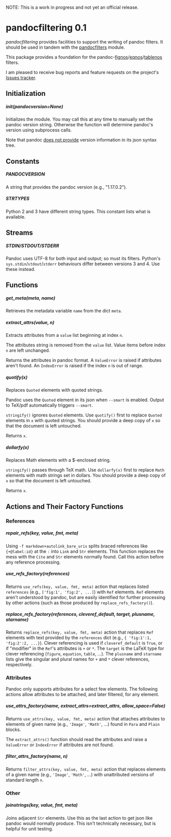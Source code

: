 

NOTE: This is a work in progress and not yet an official release.


pandocfiltering 0.1
===================

*pandocfiltering* provides facilities to support the writing of pandoc filters.  It should be used in tandem with the [pandocfilters] module.

This package provides a foundation for the pandoc-[fignos]/[eqnos]/[tablenos] filters.

I am pleased to receive bug reports and feature requests on the project's [Issues tracker].

[pandocfilters]: https://github.com/jgm/pandocfilters
[fignos]: https://github.com/tomduck/pandoc-fignos
[eqnos]: https://github.com/tomduck/pandoc-eqnos
[tablenos]: https://github.com/tomduck/pandoc-tablenos
[Issues tracker]: https://github.com/tomduck/pandocfiltering/issues


Initialization
--------------

##### init(pandocversion=None) #####

Initializes the module.  You may call this at any time to manually set the pandoc version string.  Otherwise the function will determine pandoc's version using subprocess calls.

Note that pandoc [does not provide] version information in its json syntax tree.

[does not provide]: https://github.com/jgm/pandoc/issues/2640


Constants
---------

##### PANDOCVERSION  #####

A string that provides the pandoc version (e.g., "1.17.0.2").


##### STRTYPES #####

Python 2 and 3 have different string types.  This constant lists what is available.


Streams
-------

##### STDIN/STDOUT/STDERR #####

Pandoc uses UTF-8 for both input and output; so must its filters.  Python's `sys.stdin`/`stdout`/`stderr` behaviours differ between versions 3 and 4.  Use these instead.


Functions
---------

##### get_meta(meta, name) #####

Retrieves the metadata variable `name` from the dict `meta`.


##### extract_attrs(value, n) #####

Extracts attributes from a `value` list beginning at index `n`.

The attributes string is removed from the `value` list.  Value items before index `n` are left unchanged.
    
Returns the attributes in pandoc format.  A `ValueError` is raised if attributes aren't found.  An `IndexError` is raised if the index `n` is out of range.


##### quotify(x) #####

Replaces `Quoted` elements with quoted strings.

Pandoc uses the `Quoted` element in its json when `--smart` is enabled.  Output to TeX/pdf automatically triggers `--smart`.

`stringify()` ignores `Quoted` elements.  Use `quotify()` first to replace `Quoted` elements in `x` with quoted strings.  You should provide a deep copy of `x` so that the document is left untouched.

Returns `x`.


##### dollarfy(x) #####

Replaces Math elements with a $-enclosed string.

`stringify()` passes through TeX math.  Use `dollarfy(x)` first to replace `Math` elements with math strings set in dollars.  You should provide a deep copy of `x` so that the document is left untouched.

Returns `x`.


Actions and Their Factory Functions
-----------------------------------

### References ###

##### repair_refs(key, value, fmt, meta) #####

Using `-f markdown+autolink_bare_uris` splits braced references like `{+@label:id}` at the `:` into `Link` and `Str` elements.  This function replaces the mess with the `Cite` and `Str` elements normally found.  Call this action before any reference processing.


##### use_refs_factory(references) #####

Returns `use_refs(key, value, fmt, meta)` action that replaces listed `references` (e.g., `['fig:1', 'fig:2', ...]`) with `Ref` elements.  `Ref` elements aren't understood by pandoc, but are easily identified for further processing by other actions (such as those produced by `replace_refs_factory()`).


##### replace_refs_factory(references, cleveref_default, target, plusname, starname) #####

Returns `replace_refs(key, value, fmt, meta)` action that replaces
`Ref` elements with text provided by the `references` dict (e.g., `{ 'fig:1':1, 'fig:2':2, ...}`).  Clever referencing is used if `cleveref_default` is `True`, or if "modifier" in the `Ref`'s attributes is `+` or `*`.  The `target` is the LaTeX type for clever referencing (`figure`, `equation`, `table`, ...).  The `plusname` and `starname` lists give the singular and plural names for `+` and `*` clever references, respectively.


### Attributes ###

Pandoc only supports attributes for a select few elements.  The following actions allow attributes to be attached, and later filtered, for any element.


##### use_attrs_factory(name, extract_attrs=extract_attrs, allow_space=False) #####

Returns `use_attrs(key, value, fmt, meta)` action that attaches attributes to elements of given name (e.g., `'Image'`, `'Math'`, ...) found in `Para` and `Plain` blocks.

The `extract_attrs()` function should read the attributes and raise a `ValueError` or `IndexError` if attributes are not found.


##### filter_attrs_factory(name, n) #####

Returns `filter_attrs(key, value, fmt, meta)` action that replaces  elements of a given name (e.g., `'Image'`, `'Math'`, ...) with unattributed versions of standard length `n`.


### Other ###

##### joinstrings(key, value, fmt, meta) #####

Joins adjacent `Str` elements.  Use this as the last action to get json like pandoc would normally produce.  This isn't technically necessary, but is helpful for unit testing.
